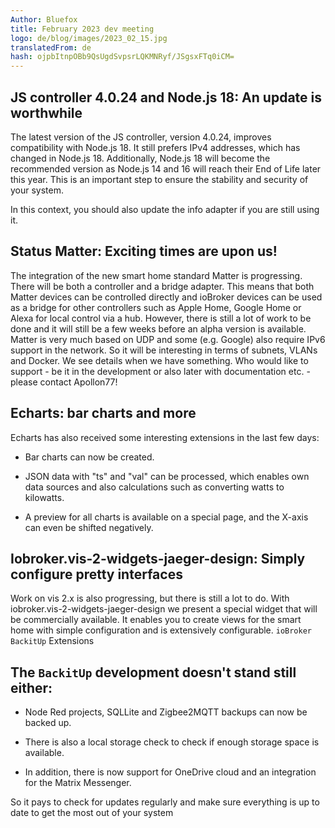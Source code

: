 ```yaml
---
Author: Bluefox
title: February 2023 dev meeting
logo: de/blog/images/2023_02_15.jpg
translatedFrom: de
hash: ojpbItnpOBb9QsUgdSvpsrLQKMNRyf/JSgsxFTq0iCM=
---
```

## JS controller 4.0.24 and Node.js 18: An update is worthwhile
<!-- SOURCE: 909729 ## JS controller 4.0.24 and Node.js 18: An update is worthwhile -->
The latest version of the JS controller, version 4.0.24, improves compatibility with Node.js 18. It still prefers IPv4 addresses, which has changed in Node.js 18. Additionally, Node.js 18 will become the recommended version as Node.js 14 and 16 will reach their End of Life later this year. This is an important step to ensure the stability and security of your system.
<!-- SOURCE: 584823 The latest version of the JS controller, version 4.0.24, improves compatibility with Node.js 18. It still prefers IPv4 addresses, which has changed in Node.js 18. Additionally, Node.js 18 will become the recommended version as Node.js 14 and 16 will reach their End of Life later this year. This is an important step to ensure the stability and security of your system. -->

In this context, you should also update the info adapter if you are still using it.
<!-- SOURCE: 552912 In this context, you should also update the info adapter if you are still using it. -->

## Status Matter: Exciting times are upon us!
<!-- SOURCE: 391572 ## Status Matter: Exciting times are upon us! -->
The integration of the new smart home standard Matter is progressing. There will be both a controller and a bridge adapter. This means that both Matter devices can be controlled directly and ioBroker devices can be used as a bridge for other controllers such as Apple Home, Google Home or Alexa for local control via a hub. However, there is still a lot of work to be done and it will still be a few weeks before an alpha version is available. Matter is very much based on UDP and some (e.g. Google) also require IPv6 support in the network. So it will be interesting in terms of subnets, VLANs and Docker. We see details when we have something. Who would like to support - be it in the development or also later with documentation etc. - please contact Apollon77!
<!-- SOURCE: 214409 The integration of the new smart home standard Matter is progressing. There will be both a controller and a bridge adapter. This means that both Matter devices can be controlled directly and ioBroker devices can be used as a bridge for other controllers such as Apple Home, Google Home or Alexa for local control via a hub. However, there is still a lot of work to be done and it will still be a few weeks before an alpha version is available. Matter is very much based on UDP and some (e.g. Google) also require IPv6 support in the network. So it will be interesting in terms of subnets, VLANs and Docker. We see details when we have something. Who would like to support - be it in the development or also later with documentation etc. - please contact Apollon77! -->

## Echarts: bar charts and more
<!-- SOURCE: 202863 ## Echarts: bar charts and more -->
Echarts has also received some interesting extensions in the last few days:
<!-- SOURCE: 476449 Echarts has also received some interesting extensions in the last few days: -->

- Bar charts can now be created.
<!-- SOURCE: 625848 - Bar charts can now be created. -->
- JSON data with "ts" and "val" can be processed, which enables own data sources and also calculations such as converting watts to kilowatts.
<!-- SOURCE: 793104 - JSON data with "ts" and "val" can be processed, which enables own data sources and also calculations such as converting watts to kilowatts. -->
- A preview for all charts is available on a special page, and the X-axis can even be shifted negatively.
<!-- SOURCE: 145190 - A preview for all charts is available on a special page, and the X-axis can even be shifted negatively. -->

## Iobroker.vis-2-widgets-jaeger-design: Simply configure pretty interfaces
<!-- SOURCE: 74360 ## Iobroker.vis-2-widgets-jaeger-design: Einfach hübsche Oberflächen konfigurieren -->
Work on vis 2.x is also progressing, but there is still a lot to do. With iobroker.vis-2-widgets-jaeger-design we present a special widget that will be commercially available. It enables you to create views for the smart home with simple configuration and is extensively configurable.
`ioBroker BackitUp` Extensions
<!-- SOURCE: 700450 Work on vis 2.x is also progressing, but there is still a lot to do. With iobroker.vis-2-widgets-jaeger-design we present a special widget that will be commercially available. It enables you to create views for the smart home with simple configuration and is extensively configurable.
§§SSSSS_0§§ Extensions -->

## The `BackitUp` development doesn't stand still either:
<!-- SOURCE: 436075 ## Auch die §§SSSSS_0§§-Entwicklung steht nicht still: -->
- Node Red projects, SQLLite and Zigbee2MQTT backups can now be backed up.
<!-- SOURCE: 208290 - Node Red projects, SQLLite and Zigbee2MQTT backups can now be backed up. -->
- There is also a local storage check to check if enough storage space is available.
<!-- SOURCE: 597961 - There is also a local storage check to check if enough storage space is available. -->
- In addition, there is now support for OneDrive cloud and an integration for the Matrix Messenger.
<!-- SOURCE: 948083 - In addition, there is now support for OneDrive cloud and an integration for the Matrix Messenger. -->

So it pays to check for updates regularly and make sure everything is up to date to get the most out of your system
<!-- SOURCE: 289413 So it pays to check for updates regularly and make sure everything is up to date to get the most out of your system -->